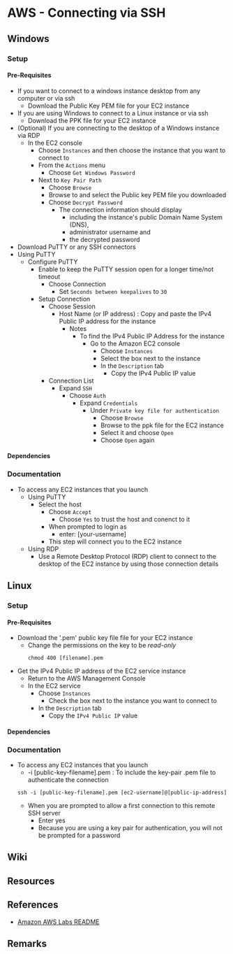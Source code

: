 # AWS - Connecting via SSH

## Windows
### Setup
#### Pre-Requisites
- If you want to connect to a windows instance desktop from any computer or via ssh
    + Download the Public Key PEM file for your EC2 instance
- If you are using Windows to connect to a Linux instance or via ssh
    + Download the PPK file for your EC2 instance
- (Optional) If you are connecting to the desktop of a Windows instance via RDP
    - In the EC2 console
        + Choose `Instances` and then choose the instance that you want to connect to
        - From the `Actions` menu
             + Choose `Get Windows Password`
        - Next to `Key Pair Path`
             + Choose `Browse`
             + Browse to and select the Public key PEM file you downloaded
             - Choose `Decrypt Password`
                 - The connection information should display
                     + including the instance's public Domain Name System (DNS), 
                     + administrator username and 
                     + the decrypted password
- Download PuTTY or any SSH connectors
- Using PuTTY
    - Configure PuTTY
        - Enable to keep the PuTTY session open for a longer time/not timeout
            - Choose Connection
                + Set `Seconds between keepalives` to `30`
        - Setup Connection
            - Choose Session
                - Host Name (or IP address) : Copy and paste the IPv4 Public IP address for the instance
                    - Notes
                        - To find the IPv4 Public IP Address for the instance
                            - Go to the Amazon EC2 console
                                + Choose `Instances` 
                                + Select the box next to the instance
                                - In the `Description` tab
                                    + Copy the IPv4 Public IP value
            - Connection List
                - Expand `SSH`
                    - Choose `Auth`
                        - Expand `Credentials`
                            - Under `Private key file for authentication`
                                + Choose `Browse`
                                + Browse to the ppk file for the EC2 instance
                                + Select it and choose `Open`
                                + Choose `Open` again

#### Dependencies

### Documentation
- To access any EC2 instances that you launch
    - Using PuTTY
        - Select the host
            - Choose `Accept`
                + Choose `Yes` to trust the host and conenct to it
            - When prompted to login as
                + enter: [your-username]
            + This step will connect you to the EC2 instance
    - Using RDP
        - Use a Remote Desktop Protocol (RDP) client to connect to the desktop of the EC2 instance by using those connection details

## Linux
### Setup
#### Pre-Requisites
- Download the '.pem' public key file file for your EC2 instance
    - Change the permissions on the key to be *read-only*
        ```console
        chmod 400 [filename].pem
        ```
- Get the IPv4 Public IP address of the EC2 service instance
    + Return to the AWS Management Console
    - In the EC2 service
        - Choose `Instances`
            + Check the box next to the instance you want to connect to
        - In the `Description` tab
            + Copy the `IPv4 Public IP` value

#### Dependencies

### Documentation
- To access any EC2 instances that you launch
    + -i [public-key-filename].pem : To include the key-pair .pem file to authenticate the connection
    ```console
    ssh -i [public-key-filename].pem [ec2-username]@[public-ip-address]
    ```
    - When you are prompted to allow a first connection to this remote SSH server
        + Enter yes
        + Because you are using a key pair for authentication, you will not be prompted for a password

## Wiki

## Resources

## References
+ [Amazon AWS Labs README](https://labs.vocareum.com/web/2471020/1652110.0/ASNLIB/public/docs/lang/en-us/README.html#ssh-after)

## Remarks
